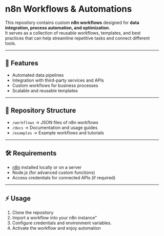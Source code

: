 # n8n Workflows & Automations

This repository contains custom **n8n workflows** designed for **data integration, process automation, and optimization**.  
It serves as a collection of reusable workflows, templates, and best practices that can help streamline repetitive tasks and connect different tools.

---

## 🚀 Features
- Automated data pipelines  
- Integration with third-party services and APIs  
- Custom workflows for business processes  
- Scalable and reusable templates  

---

## 📂 Repository Structure
- `/workflows` → JSON files of n8n workflows  
- `/docs` → Documentation and usage guides  
- `/examples` → Example workflows and tutorials  

---

## 🛠️ Requirements
- [n8n](https://n8n.io) installed locally or on a server  
- Node.js (for advanced custom functions)  
- Access credentials for connected APIs (if required)  

---

## ⚡ Usage
1. Clone the repository
2. Import a workflow into your n8n instance"
3. Configure credentials and environment variables.
4. Activate the workflow and enjoy automation